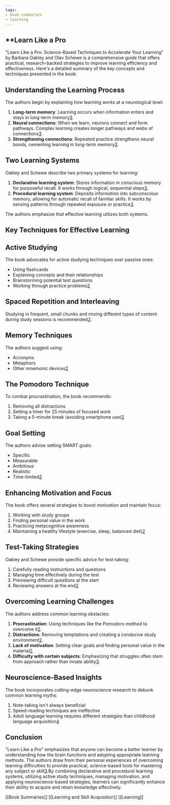 ```yaml
---
tags: 
- book-summaries
- learning
---
```


## **Learn Like a Pro

"Learn Like a Pro: Science-Based Techniques to Accelerate Your Learning" by Barbara Oakley and Olav Schewe is a comprehensive guide that offers practical, research-backed strategies to improve learning efficiency and effectiveness. Here's a detailed summary of the key concepts and techniques presented in the book:

## Understanding the Learning Process

The authors begin by explaining how learning works at a neurological level:

1. **Long-term memory**: Learning occurs when information enters and stays in long-term memory[3](https://www.shortform.com/blog/learn-like-a-pro-science-based-tools-to-become-better-at-anything/).
2. **Neural connections**: When we learn, neurons connect and form pathways. Complex learning creates longer pathways and webs of connections[3](https://www.shortform.com/blog/learn-like-a-pro-science-based-tools-to-become-better-at-anything/).
3. **Strengthening connections**: Repeated practice strengthens neural bonds, cementing learning in long-term memory[3](https://www.shortform.com/blog/learn-like-a-pro-science-based-tools-to-become-better-at-anything/).

## Two Learning Systems

Oakley and Schewe describe two primary systems for learning:

1. **Declarative learning system**: Stores information in conscious memory for purposeful recall. It works through logical, sequential steps[3](https://www.shortform.com/blog/learn-like-a-pro-science-based-tools-to-become-better-at-anything/).
2. **Procedural learning system**: Deposits information into subconscious memory, allowing for automatic recall of familiar skills. It works by sensing patterns through repeated exposure or practice[3](https://www.shortform.com/blog/learn-like-a-pro-science-based-tools-to-become-better-at-anything/).

The authors emphasize that effective learning utilizes both systems.

## Key Techniques for Effective Learning

## Active Studying

The book advocates for active studying techniques over passive ones:

- Using flashcards
- Explaining concepts and their relationships
- Brainstorming potential test questions
- Working through practice problems[2](https://www.learningandthebrain.com/blog/learn-like-a-pro-science-based-tools-to-become-better-at-anything-by-barbara-oakley-and-olav-schewe/)

## Spaced Repetition and Interleaving

Studying in frequent, small chunks and mixing different types of content during study sessions is recommended[2](https://www.learningandthebrain.com/blog/learn-like-a-pro-science-based-tools-to-become-better-at-anything-by-barbara-oakley-and-olav-schewe/).

## Memory Techniques

The authors suggest using:

- Acronyms
- Metaphors
- Other mnemonic devices[2](https://www.learningandthebrain.com/blog/learn-like-a-pro-science-based-tools-to-become-better-at-anything-by-barbara-oakley-and-olav-schewe/)

## The Pomodoro Technique

To combat procrastination, the book recommends:

1. Removing all distractions
2. Setting a timer for 25 minutes of focused work
3. Taking a 5-minute break (avoiding smartphone use)[2](https://www.learningandthebrain.com/blog/learn-like-a-pro-science-based-tools-to-become-better-at-anything-by-barbara-oakley-and-olav-schewe/)

## Goal Setting

The authors advise setting SMART goals:

- Specific
- Measurable
- Ambitious
- Realistic
- Time-limited[2](https://www.learningandthebrain.com/blog/learn-like-a-pro-science-based-tools-to-become-better-at-anything-by-barbara-oakley-and-olav-schewe/)

## Enhancing Motivation and Focus

The book offers several strategies to boost motivation and maintain focus:

1. Working with study groups
2. Finding personal value in the work
3. Practicing metacognitive awareness
4. Maintaining a healthy lifestyle (exercise, sleep, balanced diet)[2](https://www.learningandthebrain.com/blog/learn-like-a-pro-science-based-tools-to-become-better-at-anything-by-barbara-oakley-and-olav-schewe/)

## Test-Taking Strategies

Oakley and Schewe provide specific advice for test-taking:

1. Carefully reading instructions and questions
2. Managing time effectively during the test
3. Previewing difficult questions at the start
4. Reviewing answers at the end[2](https://www.learningandthebrain.com/blog/learn-like-a-pro-science-based-tools-to-become-better-at-anything-by-barbara-oakley-and-olav-schewe/)

## Overcoming Learning Challenges

The authors address common learning obstacles:

1. **Procrastination**: Using techniques like the Pomodoro method to overcome it[2](https://www.learningandthebrain.com/blog/learn-like-a-pro-science-based-tools-to-become-better-at-anything-by-barbara-oakley-and-olav-schewe/).
2. **Distractions**: Removing temptations and creating a conducive study environment[2](https://www.learningandthebrain.com/blog/learn-like-a-pro-science-based-tools-to-become-better-at-anything-by-barbara-oakley-and-olav-schewe/).
3. **Lack of motivation**: Setting clear goals and finding personal value in the material[2](https://www.learningandthebrain.com/blog/learn-like-a-pro-science-based-tools-to-become-better-at-anything-by-barbara-oakley-and-olav-schewe/).
4. **Difficulty with certain subjects**: Emphasizing that struggles often stem from approach rather than innate ability[3](https://www.shortform.com/blog/learn-like-a-pro-science-based-tools-to-become-better-at-anything/).

## Neuroscience-Based Insights

The book incorporates cutting-edge neuroscience research to debunk common learning myths:

1. Note-taking isn't always beneficial
2. Speed-reading techniques are ineffective
3. Adult language learning requires different strategies than childhood language acquisition[4](https://www.classcentral.com/course/how-to-learn-barbara-oakley-olav-schewe-learn-lik-40292)

## Conclusion

"Learn Like a Pro" emphasizes that anyone can become a better learner by understanding how the brain functions and adopting appropriate learning methods. The authors draw from their personal experiences of overcoming learning difficulties to provide practical, science-based tools for mastering any subject or skill[3](https://www.shortform.com/blog/learn-like-a-pro-science-based-tools-to-become-better-at-anything/).By combining declarative and procedural learning systems, utilizing active study techniques, managing motivation, and applying neuroscience-based strategies, learners can significantly enhance their ability to acquire and retain knowledge effectively.

[[Book Summaries]] [[Learning and Skill Acquisition]]  [[Learning]]